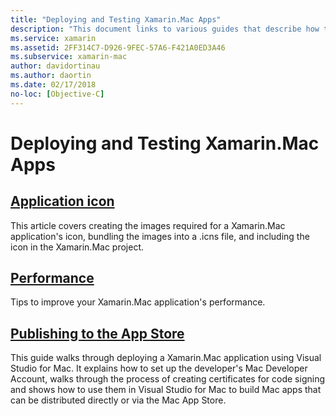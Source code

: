 ```yaml
---
title: "Deploying and Testing Xamarin.Mac Apps"
description: "This document links to various guides that describe how to deploy and test Xamarin.Mac apps. Linked guides discuss application icons, performance, and publishing to the App Store."
ms.service: xamarin
ms.assetid: 2FF314C7-D926-9FEC-57A6-F421A0ED3A46
ms.subservice: xamarin-mac
author: davidortinau
ms.author: daortin
ms.date: 02/17/2018
no-loc: [Objective-C]
---
```


# Deploying and Testing Xamarin.Mac Apps

## [Application icon](app-icon.md)

This article covers creating the images required for a Xamarin.Mac application's icon, bundling the images into a .icns file, and including the icon in the Xamarin.Mac project.

## [Performance](performance.md)

Tips to improve your Xamarin.Mac application's performance.

## [Publishing to the App Store](publishing-to-the-app-store/index.md)

This guide walks through deploying a Xamarin.Mac application using Visual Studio for Mac. It explains how to set up the developer's Mac Developer Account, walks through the process of creating certificates for code signing and shows how to use them in Visual Studio for Mac to build Mac apps that can be distributed directly or via the Mac App Store.
